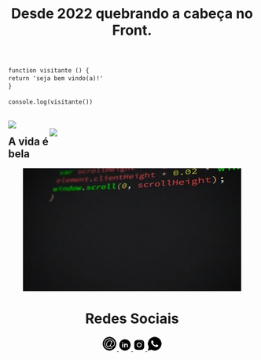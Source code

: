 <header>
  <h1 align="center"> Desde 2022 quebrando a cabeça no Front. </h1>
</header>  


  ```
function visitante () {
  return 'seja bem vindo(a)!'
}

console.log(visitante())
```
<div  align="center"> 
  <div style="display: inline_block"><br>
  <img align="left" width="350em" height="auto" src="https://github-readme-stats.vercel.app/api?username=theRamosDev&show_icons=true&theme=chartreuse-dark&include_all_commits=true&count_private=true"/>
  <img align="right" width="420em" height="auto" src="https://github-readme-stats.vercel.app/api/top-langs/?username=theRamosDev&layout=compact&langs_count=16&theme=chartreuse-dark"/>
</div>
  </div>

## A vida é bela
  
  <div align="center">
  <img align="center" height="250" alt="coding-time" src="giphy.webp">
  <h1 align="center">Redes Sociais</h1>
    <a href = "mailto: vagnerramosofic@gmail.com">
      <img width="30" src="icons8-sinal-de-e-mail-100.png">
    </a>
    <a href = "#">
      <img width="25" src="icons8-linkedin-circundado-100.png">
    </a>
    <a href = "#">
      <img width="25" src="icons8-instagram-90.png">
    </a>
    <a href = "https://wa.me/5555984250248?text=Olá!%20Eu%20venho%20do%20seu%20Github.">
      <img width="30" src="icons8-whatsapp-100.png">
    </a>
</div>
  
